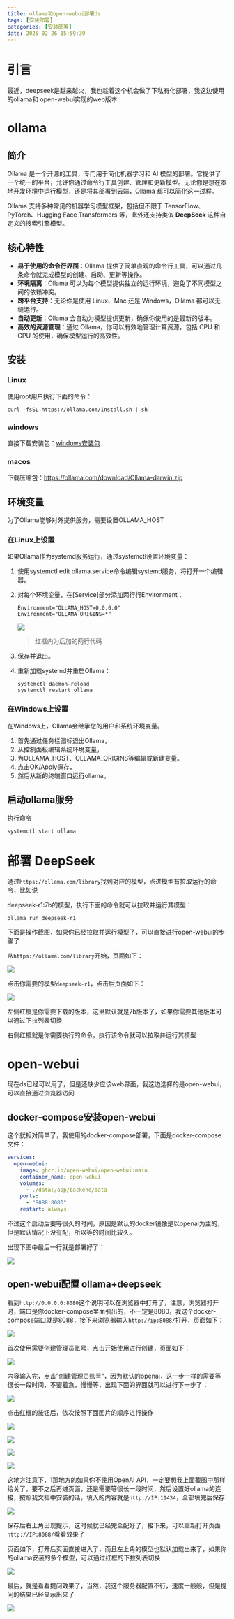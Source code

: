 ```yaml
---
title: ollama和open-webui部署ds
tags: [安装部署]
categories: [安装部署]
date: 2025-02-26 15:59:39
---
```


# 引言

最近，deepseek是越来越火，我也趁着这个机会做了下私有化部署，我这边使用的ollama和  open-webui实现的web版本

# ollama

## 简介

Ollama 是一个开源的工具，专门用于简化机器学习和 AI 模型的部署。它提供了一个统一的平台，允许你通过命令行工具创建、管理和更新模型。无论你是想在本地开发环境中运行模型，还是将其部署到云端，Ollama 都可以简化这一过程。

Ollama 支持多种常见的机器学习模型框架，包括但不限于 TensorFlow、PyTorch、Hugging Face Transformers 等，此外还支持类似 **DeepSeek** 这种自定义的搜索引擎模型。

## 核心特性

- **易于使用的命令行界面**：Ollama 提供了简单直观的命令行工具，可以通过几条命令就完成模型的创建、启动、更新等操作。
- **环境隔离**：Ollama 可以为每个模型提供独立的运行环境，避免了不同模型之间的依赖冲突。
- **跨平台支持**：无论你是使用 Linux、Mac 还是 Windows，Ollama 都可以无缝运行。
- **自动更新**：Ollama 会自动为模型提供更新，确保你使用的是最新的版本。
- **高效的资源管理**：通过 Ollama，你可以有效地管理计算资源，包括 CPU 和 GPU 的使用，确保模型运行的高效性。

## 安装

### Linux

使用root用户执行下面的命令：

```shell
curl -fsSL https://ollama.com/install.sh | sh
```

### windows

直接下载安装包：[windows安装包](https://ollama.com/download/OllamaSetup.exe)

### macos

下载压缩包：https://ollama.com/download/Ollama-darwin.zip

## 环境变量

为了Ollama能够对外提供服务，需要设置OLLAMA_HOST

### 在Linux上设置

如果Ollama作为systemd服务运行，通过systemctl设置环境变量：

1. 使用systemctl edit ollama.service命令编辑systemd服务，将打开一个编辑器。

2. 对每个环境变量，在[Service]部分添加两行行Environment：
   
   ```
   Environment="OLLAMA_HOST=0.0.0.0"
   Environment="OLLAMA_ORIGINS=*"
   ```
   
   ![](https://img.huangge1199.cn/blog/ollamahe-open-webuibu-shu-ds/2025-02-27-09-20-06-image.png)
   
   > 红框内为后加的两行代码

3. 保存并退出。

4. 重新加载systemd并重启Ollama：
   
   ```
   systemctl daemon-reload
   systemctl restart ollama
   ```

### 在Windows上设置

在Windows上，Ollama会继承您的用户和系统环境变量。

1. 首先通过任务栏图标退出Ollama，
2. 从控制面板编辑系统环境变量，
3. 为OLLAMA_HOST、OLLAMA_ORIGINS等编辑或新建变量。
4. 点击OK/Apply保存，
5. 然后从新的终端窗口运行ollama。

## 启动ollama服务

执行命令

```shell
systemctl start ollama
```

# 部署 DeepSeek

通过`https://ollama.com/library`找到对应的模型，点进模型有拉取运行的命令，比如说

deepseek-r1:7b的模型，执行下面的命令就可以拉取并运行其模型：

```shell
ollama run deepseek-r1
```

下面是操作截图，如果你已经拉取并运行模型了，可以直接进行open-webui的步骤了

从`https://ollama.com/library`开始，页面如下：

![](https://img.huangge1199.cn/blog/ollamahe-open-webuibu-shu-ds/2025-02-27-09-06-12-image.png)

点击你需要的模型`deepseek-r1`，点击后页面如下：

![](https://img.huangge1199.cn/blog/ollamahe-open-webuibu-shu-ds/2025-02-27-09-09-27-image.png)

左侧红框是你需要下载的版本，这里默认就是7b版本了，如果你需要其他版本可以通过下拉列表切换

右侧红框就是你需要执行的命令，执行该命令就可以拉取并运行其模型

# open-webui

现在ds已经可以用了，但是还缺少应该web界面，我这边选择的是open-webui，可以直接通过浏览器访问

## docker-compose安装open-webui

这个就相对简单了，我使用的docker-compose部署，下面是docker-compose文件：

```yaml
services:
  open-webui:
    image: ghcr.io/open-webui/open-webui:main
    container_name: open-webui
    volumes:
      - ./data:/app/backend/data
    ports:
      - "8088:8080"
    restart: always
```

不过这个启动后要等很久的时间，原因是默认的docker镜像是以openai为主的，但是默认情况下没有配，所以等的时间比较久。

出现下图中最后一行就是部署好了：

![](https://img.huangge1199.cn/blog/ollamahe-open-webuibu-shu-ds/2025-02-27-09-22-32-image.png)

## open-webui配置 ollama+deepseek

看到`http://0.0.0.0:8080`这个说明可以在浏览器中打开了，注意，浏览器打开时，端口是你docker-compose里面引出的，不一定是8080，我这个docker-compose端口就是8088，接下来浏览器输入`http://ip:8088/`打开，页面如下：

![](https://img.huangge1199.cn/blog/ollamahe-open-webuibu-shu-ds/2025-02-27-09-25-59-image.png)

首次使用需要创建管理员账号，点击开始使用进行创建，页面如下：

![](https://img.huangge1199.cn/blog/ollamahe-open-webuibu-shu-ds/2025-02-27-09-27-16-image.png)

内容输入完，点击”创建管理员账号“，因为默认的openai，这一步一样的需要等很长一段时间，不要着急，慢慢等，出现下面的界面就可以进行下一步了：

![](https://img.huangge1199.cn/blog/ollamahe-open-webuibu-shu-ds/2025-02-27-09-33-15-image.png)

点击红框的按钮后，依次按照下面图片的顺序进行操作

![](https://img.huangge1199.cn/blog/ollamahe-open-webuibu-shu-ds/2025-02-27-09-34-16-image.png)

![](https://img.huangge1199.cn/blog/ollamahe-open-webuibu-shu-ds/2025-02-27-09-37-12-image.png)

![](https://img.huangge1199.cn/blog/ollamahe-open-webuibu-shu-ds/2025-02-27-09-37-37-image.png)

![](https://img.huangge1199.cn/blog/ollamahe-open-webuibu-shu-ds/2025-02-27-09-46-11-image.png)

这地方注意下，1那地方的如果你不使用OpenAI API，一定要想我上面截图中那样给关了，要不之后再进页面，还是需要等很长一段时间，然后设置好ollama的连接，按照我文档中安装的话，填入的内容就是`http://IP:11434`，全部填完后保存

![](https://img.huangge1199.cn/blog/ollamahe-open-webuibu-shu-ds/2025-02-27-09-49-03-image.png)

保存后右上角出现提示，这时候就已经完全配好了，接下来，可以重新打开页面`http://IP:8088/`看看效果了

页面如下，打开后页面直接进入了，而且左上角的模型也默认加载出来了，如果你的ollama安装的多个模型，可以通过红框的下拉列表切换

![](https://img.huangge1199.cn/blog/ollamahe-open-webuibu-shu-ds/2025-02-27-09-50-44-image.png)

最后，就是看看提问效果了，当然，我这个服务器配置不行，速度一般般，但是提问的结果已经显示出来了

![](https://img.huangge1199.cn/blog/ollamahe-open-webuibu-shu-ds/2025-02-27-10-34-25-image.png)
